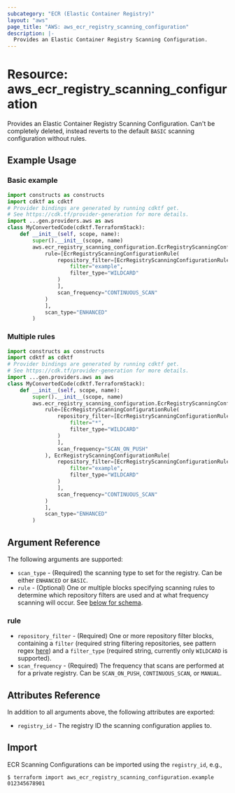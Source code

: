 ```yaml
---
subcategory: "ECR (Elastic Container Registry)"
layout: "aws"
page_title: "AWS: aws_ecr_registry_scanning_configuration"
description: |-
  Provides an Elastic Container Registry Scanning Configuration.
---
```


# Resource: aws_ecr_registry_scanning_configuration

Provides an Elastic Container Registry Scanning Configuration. Can't be completely deleted, instead reverts to the default `BASIC` scanning configuration without rules.

## Example Usage

### Basic example

```python
import constructs as constructs
import cdktf as cdktf
# Provider bindings are generated by running cdktf get.
# See https://cdk.tf/provider-generation for more details.
import ...gen.providers.aws as aws
class MyConvertedCode(cdktf.TerraformStack):
    def __init__(self, scope, name):
        super().__init__(scope, name)
        aws.ecr_registry_scanning_configuration.EcrRegistryScanningConfiguration(self, "configuration",
            rule=[EcrRegistryScanningConfigurationRule(
                repository_filter=[EcrRegistryScanningConfigurationRuleRepositoryFilter(
                    filter="example",
                    filter_type="WILDCARD"
                )
                ],
                scan_frequency="CONTINUOUS_SCAN"
            )
            ],
            scan_type="ENHANCED"
        )
```

### Multiple rules

```python
import constructs as constructs
import cdktf as cdktf
# Provider bindings are generated by running cdktf get.
# See https://cdk.tf/provider-generation for more details.
import ...gen.providers.aws as aws
class MyConvertedCode(cdktf.TerraformStack):
    def __init__(self, scope, name):
        super().__init__(scope, name)
        aws.ecr_registry_scanning_configuration.EcrRegistryScanningConfiguration(self, "test",
            rule=[EcrRegistryScanningConfigurationRule(
                repository_filter=[EcrRegistryScanningConfigurationRuleRepositoryFilter(
                    filter="*",
                    filter_type="WILDCARD"
                )
                ],
                scan_frequency="SCAN_ON_PUSH"
            ), EcrRegistryScanningConfigurationRule(
                repository_filter=[EcrRegistryScanningConfigurationRuleRepositoryFilter(
                    filter="example",
                    filter_type="WILDCARD"
                )
                ],
                scan_frequency="CONTINUOUS_SCAN"
            )
            ],
            scan_type="ENHANCED"
        )
```

## Argument Reference

The following arguments are supported:

- `scan_type` - (Required) the scanning type to set for the registry. Can be either `ENHANCED` or `BASIC`.
- `rule` - (Optional) One or multiple blocks specifying scanning rules to determine which repository filters are used and at what frequency scanning will occur. See [below for schema](#rule).

### rule

- `repository_filter` - (Required) One or more repository filter blocks, containing a `filter` (required string filtering repositories, see pattern regex [here](https://docs.aws.amazon.com/AmazonECR/latest/APIReference/API_ScanningRepositoryFilter.html)) and a `filter_type` (required string, currently only `WILDCARD` is supported).
- `scan_frequency` - (Required) The frequency that scans are performed at for a private registry. Can be `SCAN_ON_PUSH`, `CONTINUOUS_SCAN`, or `MANUAL`.

## Attributes Reference

In addition to all arguments above, the following attributes are exported:

* `registry_id` - The registry ID the scanning configuration applies to.

## Import

ECR Scanning Configurations can be imported using the `registry_id`, e.g.,

```
$ terraform import aws_ecr_registry_scanning_configuration.example 012345678901
```

<!-- cache-key: cdktf-0.17.0-pre.15 input-be93fe94b13ea6d1bcc609b53720e6a025faec6daa53ed4c7f51f9cf0665fc46 -->